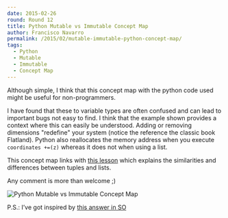 ```yaml
---
date: 2015-02-26
round: Round 12
title: Python Mutable vs Immutable Concept Map
author: Francisco Navarro
permalink: /2015/02/mutable-immutable-python-concept-map/
tags:
  - Python
  - Mutable
  - Immutable
  - Concept Map
---
```


Although simple, I think that this concept map with the python code used might be useful for non-programmers.

I have found that these to variable types are often confused and can lead to important bugs not easy to find. I think that the example shown provides a context where this can easily be understood. Adding or removing dimensions "redefine" your system (notice the reference the classic book Flatland). Python also reallocates the memory address when you execute `coordinates +=(z)` whereas it does not when using a list.

This concept map links with [this lesson](http://software-carpentry.org/v5/novice/python/04-cond.html) which explains the similarities and differences between tuples and lists.

Any comment is more than welcome ;)

![Python Mutable vs Immutable Concept Map](http://i.imgur.com/95eRxhv.jpg)

P.S.: I’ve got inspired by [this answer in SO](http://stackoverflow.com/questions/1708510/python-list-vs-tuple-when-to-use-each#comment22973344_1708610)
